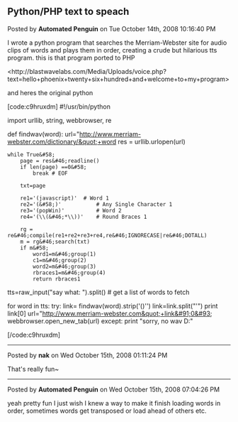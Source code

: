 ## Python/PHP text to speach
Posted by **Automated Penguin** on Tue October 14th, 2008 10:16:40 PM

I wrote a python program that searches the Merriam-Webster site for audio clips of words and plays them in order, creating a crude but hilarious tts program. this is that program ported to PHP


<http&#58;//blastwavelabs&#46;com/Media/Uploads/voice&#46;php?text=hello+phoenix+twenty+six+hundred+and+welcome+to+my+program>

and heres the original python 

[code:c9hruxdm]
#!/usr/bin/python

import urllib, string, webbrowser, re


def findwav(word)&#58;
    url=&quot;http://www.merriam-webster.com/dictionary/&quot;+word
    res = urllib&#46;urlopen(url)

    
    while True&#58;   
        page = res&#46;readline()
        if len(page) ==0&#58;
            break # EOF
        
        txt=page

        re1='(javascript)'	# Word 1
        re2='(&#58;)'	        # Any Single Character 1
        re3='(popWin)'	        # Word 2
        re4='(\\(&#46;*\\))'	# Round Braces 1

        rg = re&#46;compile(re1+re2+re3+re4,re&#46;IGNORECASE|re&#46;DOTALL)
        m = rg&#46;search(txt)
        if m&#58;
            word1=m&#46;group(1)
            c1=m&#46;group(2)
            word2=m&#46;group(3)
            rbraces1=m&#46;group(4)
            return rbraces1


tts=raw_input(&quot;say what&#58; &quot;)&#46;split() # get a list of words to fetch

for word in tts&#58;
    try&#58;
        link= findwav(word)&#46;strip('()\'')
        link=link&#46;split(&quot;'&quot;)
        print link&#91;0&#93;
        url=&quot;http://www.merriam-webster.com&quot;+link&#91;0&#93;
        webbrowser&#46;open_new_tab(url)
    except&#58;
        print &quot;sorry, no wav D&#58;&quot;

    


[/code:c9hruxdm]

--------------------------------------------------------------------------------

Posted by **nak** on Wed October 15th, 2008 01:11:24 PM

That's really fun~

--------------------------------------------------------------------------------

Posted by **Automated Penguin** on Wed October 15th, 2008 07:04:26 PM

yeah pretty fun I just wish I knew a way to make it finish loading words in order, sometimes words get transposed or load ahead of others etc.

